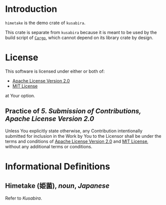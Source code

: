 # Introduction
`himetake` is the demo crate of `kusabira`.

This crate is separate from `kusabira` because it is meant to be
used by the build script of [`Cargo`](https://doc.rust-lang.org/cargo/),
which cannot depend on its library crate by design.

# License
This software is licensed under either or both of:

* [Apache License Version 2.0][Apache-2.0]
* [MIT License][MIT]

at Your option.

[Apache-2.0]: https://www.apache.org/licenses/LICENSE-2.0 "Apache License Version 2.0"
[MIT]: https://choosealicense.com/licenses/mit/ "MIT License"

## Practice of _5. Submission of Contributions, Apache License Version 2.0_
Unless You explicitly state otherwise, any Contribution intentionally
submitted for inclusion in the Work by You to the Licensor shall be under
the terms and conditions of [Apache License Version 2.0][Apache-2.0] and
[MIT License][MIT], without any additional terms or conditions.

# Informational Definitions
## Himetake (姫菌), _noun_, _Japanese_
   Refer to _Kusabira_.
